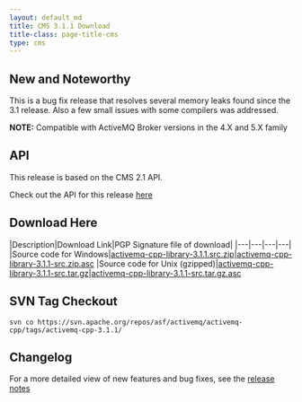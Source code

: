 ```yaml
---
layout: default_md
title: CMS 3.1.1 Download
title-class: page-title-cms
type: cms
---
```


New and Noteworthy
------------------

This is a bug fix release that resolves several memory leaks found since the 3.1 release. Also a few small issues with some compilers was addressed.
  

**NOTE:** Compatible with ActiveMQ Broker versions in the 4.X and 5.X family

API
---

This release is based on the CMS 2.1 API.

Check out the API for this release [here](http://activemq.apache.org/cms/api_docs/activemqcpp-3.0)

Download Here
-------------

|Description|Download Link|PGP Signature file of download|
|---|---|---|---|
|Source code for Windows|[activemq-cpp-library-3.1.1.src.zip](http://archive.apache.org/dist/activemq/activemq-cpp/source/activemq-cpp-library-3.1.1-src.zip)|[activemq-cpp-library-3.1.1-src.zip.asc](http://archive.apache.org/dist/activemq/activemq-cpp/source/activemq-cpp-library-3.1.1-src.zip.asc)
|Source code for Unix (gzipped)|[activemq-cpp-library-3.1.1-src.tar.gz](http://archive.apache.org/dist/activemq/activemq-cpp/source/activemq-cpp-library-3.1.1-src.tar.gz)|[activemq-cpp-library-3.1.1-src.tar.gz.asc](http://archive.apache.org/dist/activemq/activemq-cpp/source/activemq-cpp-library-3.1.1-src.tar.gz.asc)

SVN Tag Checkout
----------------
```
svn co https://svn.apache.org/repos/asf/activemq/activemq-cpp/tags/activemq-cpp-3.1.1/
```

Changelog
---------

For a more detailed view of new features and bug fixes, see the [release notes](https://issues.apache.org/jira/secure/ReleaseNote.jspa?projectId=12311207&version=12315660)

